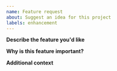 ```yaml
---
name: Feature request
about: Suggest an idea for this project
labels: enhancement
---
```


**Describe the feature you'd like**

**Why is this feature important?**

**Additional context** 